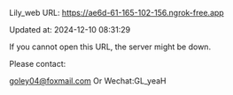 Lily_web URL: https://ae6d-61-165-102-156.ngrok-free.app

Updated at: 2024-12-10 08:31:29

If you cannot open this URL, the server might be down.

Please contact: 

goley04@foxmail.com Or Wechat:GL_yeaH